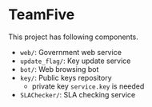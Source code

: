 # TeamFive


This project has following components.

- `web/`: Government web service
- `update_flag/`: Key update service 
- `bot/`: Web browsing bot
- `key/`: Public keys repository
  - private key `service.key` is needed
- `SLAChecker/`: SLA checking service
